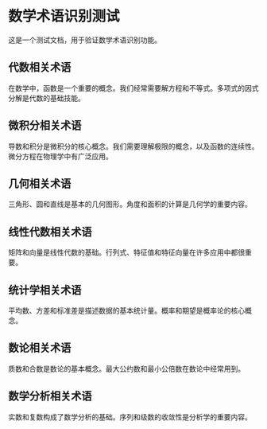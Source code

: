 # 数学术语识别测试

这是一个测试文档，用于验证数学术语识别功能。

## 代数相关术语

在数学中，函数是一个重要的概念。我们经常需要解方程和不等式。多项式的因式分解是代数的基础技能。

## 微积分相关术语

导数和积分是微积分的核心概念。我们需要理解极限的概念，以及函数的连续性。微分方程在物理学中有广泛应用。

## 几何相关术语

三角形、圆和直线是基本的几何图形。角度和面积的计算是几何学的重要内容。

## 线性代数相关术语

矩阵和向量是线性代数的基础。行列式、特征值和特征向量在许多应用中都很重要。

## 统计学相关术语

平均数、方差和标准差是描述数据的基本统计量。概率和期望是概率论的核心概念。

## 数论相关术语

质数和合数是数论的基本概念。最大公约数和最小公倍数在数论中经常用到。

## 数学分析相关术语

实数和复数构成了数学分析的基础。序列和级数的收敛性是分析学的重要内容。